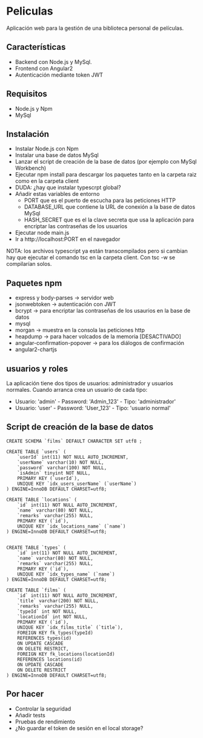 # Peliculas

Aplicación web para la gestión de una biblioteca personal de películas.

## Características

+ Backend con Node.js y MySql.
+ Frontend con Angular2
+ Autenticación mediante token JWT

## Requisitos

+ Node.js y Npm
+ MySql

## Instalación

+ Instalar Node.js con Npm
+ Instalar una base de datos MySql
+ Lanzar el script de creación de la base de datos (por ejemplo con MySql Workbench)
+ Ejecutar npm install para descargar los paquetes tanto en la carpeta raiz como en la carpeta client
+ DUDA: ¿hay que instalar typescrpt global?
+ Añadir estas variables de entorno
    * PORT que es el puerto de escucha para las peticiones HTTP
    * DATABASE_URL que contiene la URL de conexión a la base de datos MySql
    * HASH_SECRET que es el la clave secreta que usa la aplicación para encriptar las contraseñas de los usuarios
+ Ejecutar node main.js
+ Ir a http://localhost:PORT en el navegador

NOTA: los archivos typescript ya están transcompilados pero si cambian hay que ejecutar el comando tsc en la carpeta client. Con tsc -w se compilarían solos.

## Paquetes npm
+ express y body-parses -> servidor web
+ jsonwebtoken -> autenticación con JWT
+ bcrypt -> para encriptar las contraseñas de los usaurios en la base de datos
+ mysql
+ morgan -> muestra en la consola las peticiones http
+ heapdump -> para hacer volcados de la memoria [DESACTIVADO]
+ angular-confirmation-popover -> para los diálogos de confirmación
+ angular2-chartjs

## usuarios y roles

La aplicación tiene dos tipos de usuarios: administrador y usuarios normales. Cuando arranca crea un usuario de cada tipo:
+ Usuario: 'admin' - Password: 'Admin_123' - Tipo: 'administrador'
+ Usuario: 'user' - Password: 'User_123' - Tipo: 'usuario normal'

## Script de creación de la base de datos
    CREATE SCHEMA `films` DEFAULT CHARACTER SET utf8 ;

    CREATE TABLE `users` (
        `userId` int(11) NOT NULL AUTO_INCREMENT,
        `userName` varchar(10) NOT NULL,
        `password` varchar(100) NOT NULL,
        `isAdmin` tinyint NOT NULL,
        PRIMARY KEY (`userId`),
        UNIQUE KEY `idx_users_userName` (`userName`)
    ) ENGINE=InnoDB DEFAULT CHARSET=utf8;

    CREATE TABLE `locations` (
        `id` int(11) NOT NULL AUTO_INCREMENT,
        `name` varchar(80) NOT NULL,        
        `remarks` varchar(255) NULL,
        PRIMARY KEY (`id`),
        UNIQUE KEY `idx_locations_name` (`name`)
    ) ENGINE=InnoDB DEFAULT CHARSET=utf8;
    
    
    CREATE TABLE `types` (
        `id` int(11) NOT NULL AUTO_INCREMENT,
        `name` varchar(80) NOT NULL,        
        `remarks` varchar(255) NULL,
        PRIMARY KEY (`id`),
        UNIQUE KEY `idx_types_name` (`name`)
    ) ENGINE=InnoDB DEFAULT CHARSET=utf8;

	CREATE TABLE `films` (
        `id` int(11) NOT NULL AUTO_INCREMENT,
        `title` varchar(200) NOT NULL,        
        `remarks` varchar(255) NULL,
        `typeId` int NOT NULL,
        `locationId` int NOT NULL,
        PRIMARY KEY (`id`),
        UNIQUE KEY `idx_films_title` (`title`),
        FOREIGN KEY fk_types(typeId)
		REFERENCES types(id)
		ON UPDATE CASCADE
		ON DELETE RESTRICT,
        FOREIGN KEY fk_locations(locationId)
		REFERENCES locations(id)
		ON UPDATE CASCADE
		ON DELETE RESTRICT
    ) ENGINE=InnoDB DEFAULT CHARSET=utf8;   

## Por hacer
+ Controlar la seguridad
+ Añadir tests
+ Pruebas de rendimiento
+ ¿No guardar el token de sesión en el local storage?

